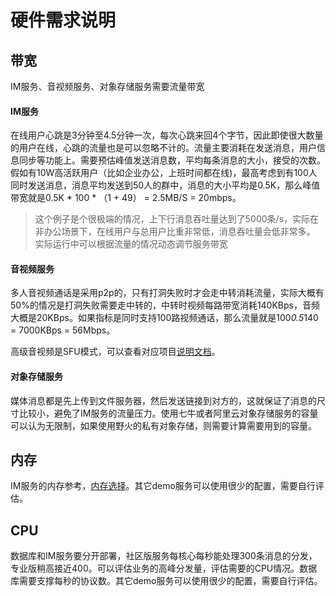 # 硬件需求说明

## 带宽
IM服务、音视频服务、对象存储服务需要流量带宽

#### IM服务
在线用户心跳是3分钟至4.5分钟一次，每次心跳来回4个字节，因此即使很大数量的用户在线，心跳的流量也是可以忽略不计的。流量主要消耗在发送消息，用户信息同步等功能上。需要预估峰值发送消息数，平均每条消息的大小，接受的次数。假如有10W高活跃用户（比如企业办公，上班时间都在线)，最高考虑到有100人同时发送消息，消息平均发送到50人的群中，消息的大小平均是0.5K，那么峰值带宽就是0.5K * 100 * （1 + 49） = 2.5MB/S = 20mbps。
> 这个例子是个很极端的情况，上下行消息吞吐量达到了5000条/s，实际在非办公场景下，在线用户与总用户比重非常低，消息吞吐量会低非常多。
> 实际运行中可以根据流量的情况动态调节服务带宽

#### 音视频服务
多人音视频通话是采用p2p的，只有打洞失败时才会走中转消耗流量，实际大概有50%的情况是打洞失败需要走中转的，中转时视频每路带宽消耗140KBps，音频大概是20KBps。如果指标是同时支持100路视频通话，那么流量就是100*0.5*140 = 7000KBps = 56Mbps。

高级音视频是SFU模式，可以查看对应项目[说明文档](https://github.com/wildfirechat/wf-janus)。

#### 对象存储服务
媒体消息都是先上传到文件服务器，然后发送链接到对方的，这就保证了消息的尺寸比较小，避免了IM服务的流量压力。使用七牛或者阿里云对象存储服务的容量可以认为无限制，如果使用野火的私有对象存储，则需要计算需要用到的容量。

## 内存
IM服务的内存参考，[内存选择](server_memory.md)。其它demo服务可以使用很少的配置，需要自行评估。

## CPU
数据库和IM服务要分开部署，社区版服务每核心每秒能处理300条消息的分发，专业版稍高接近400。可以评估业务的高峰分发量，评估需要的CPU情况。数据库需要支撑每秒的协议数。其它demo服务可以使用很少的配置，需要自行评估。
